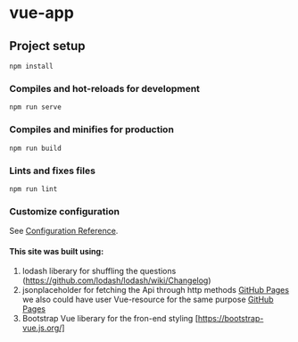 # vue-app

## Project setup
```
npm install
```

### Compiles and hot-reloads for development
```
npm run serve
```

### Compiles and minifies for production
```
npm run build
```

### Lints and fixes files
```
npm run lint
```

### Customize configuration
See [Configuration Reference](https://cli.vuejs.org/config/).

#### This site was built using: 
  1. lodash liberary for shuffling the questions (https://github.com/lodash/lodash/wiki/Changelog)
  2. jsonplaceholder for fetching the Api through http methods [GitHub Pages](https://github.com/typicode/jsonplaceholder)
    we also could have user Vue-resource for the same purpose [GitHub Pages](https://github.com/pagekit/vue-resource)
  3. Bootstrap Vue liberary for the fron-end styling [https://bootstrap-vue.js.org/]

